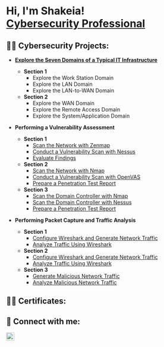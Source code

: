 <h1>Hi, I'm Shakeia! <br/><a href="https://github.com/cyberssolomon"></a> <a href="https://www.linkedin.com/in/joshmadakor/">Cybersecurity Professional</a> 
<h2>👨‍💻 Cybersecurity  Projects:</h2>

- <b>[Explore the Seven Domains of a Typical IT Infrastructure](https://github.com/cyberssolomon/Exploring-the-Seven-Domains-of-a-Typical-IT-Infrastructure)</b>
  - <b>Section 1</b>
    - Explore the Work Station Domain
    - Explore the LAN Domain
    - Explore the LAN-to-WAN Domain
  - <b>Section 2</b>
    - Explore the WAN Domain
    - Explore the Remote Access Domain
    - Explore the System/Application Domain
   
- <b>Performing a Vulnerability Assessment</b>
  - <b>Section 1</b>
    - [Scan the Network with Zenmap](https://github.com/joshmadakor1/Algorithms-Practice)
    - [Conduct a Vulnerability Scan with Nessus](https://github.com/joshmadakor1/Algorithms-Practice)
    - [Evaluate Findings](https://github.com/joshmadakor1/Algorithms-Practice)
  - <b>Section 2</b>
    - [Scan the Network with Nmap](https://github.com/joshmadakor1/Algorithms-Practice)
    - [Conduct a Vulnerability Scan with OpenVAS](https://github.com/joshmadakor1/Algorithms-Practice)
    - [Prepare a Penetration Test Report](https://github.com/joshmadakor1/Algorithms-Practice)
  - <b>Section 3</b>
    - [Scan the Domain Controller with Nmap](https://github.com/joshmadakor1/Algorithms-Practice)
    - [Scan the Domain Controller with Nessus](https://github.com/joshmadakor1/Algorithms-Practice)
    - [Prepare a Penetration Test Report](https://github.com/joshmadakor1/Algorithms-Practice)

- <b>Performing Packet Capture and Traffic Analysis</b>
  - <b>Section 1</b>
    - [Configure Wireshark and Generate Network Traffic](https://github.com/joshmadakor1/Algorithms-Practice)
    - [Analyze Traffic Using Wireshark](https://github.com/joshmadakor1/Algorithms-Practice)
  - <b>Section 2</b>
    - [Configure Wireshark and Generate Network Traffic](https://github.com/joshmadakor1/Algorithms-Practice)
    - [Analyze Traffic Using Wireshark](https://github.com/joshmadakor1/Algorithms-Practice)
  - <b>Section 3</b>
    - [Generate Malicious Network Traffic](https://github.com/joshmadakor1/Algorithms-Practice)
    - [Analyze Malicious Network Traffic](https://github.com/joshmadakor1/Algorithms-Practice)
    

<h2>👨‍💻 Certificates:</h2>
  
    



<h2> 🤳 Connect with me:</h2>


[<img align="left" alt="ShakeiaSolomon | LinkedIn" width="22px" src="https://cdn.jsdelivr.net/npm/simple-icons@v3/icons/linkedin.svg" />][linkedin]



[linkedin]: https://www.linkedin.com/in/shakeia-solomon

